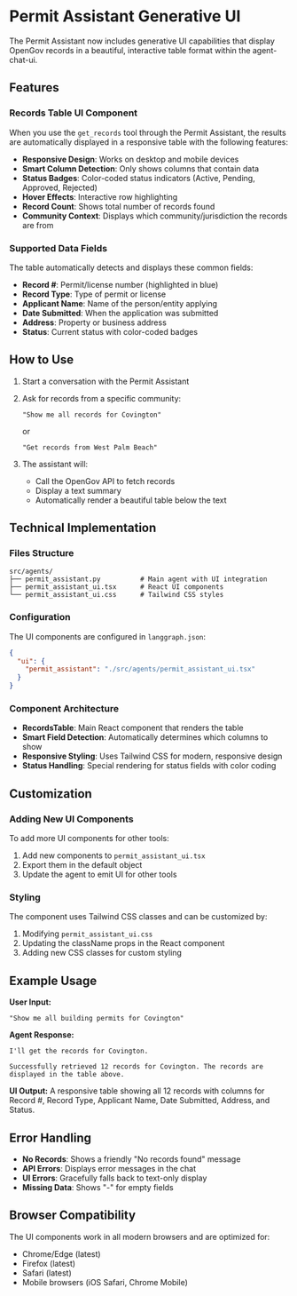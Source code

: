 # Permit Assistant Generative UI

The Permit Assistant now includes generative UI capabilities that display OpenGov records in a beautiful, interactive table format within the agent-chat-ui.

## Features

### Records Table UI Component

When you use the `get_records` tool through the Permit Assistant, the results are automatically displayed in a responsive table with the following features:

- **Responsive Design**: Works on desktop and mobile devices
- **Smart Column Detection**: Only shows columns that contain data
- **Status Badges**: Color-coded status indicators (Active, Pending, Approved, Rejected)
- **Hover Effects**: Interactive row highlighting
- **Record Count**: Shows total number of records found
- **Community Context**: Displays which community/jurisdiction the records are from

### Supported Data Fields

The table automatically detects and displays these common fields:

- **Record #**: Permit/license number (highlighted in blue)
- **Record Type**: Type of permit or license
- **Applicant Name**: Name of the person/entity applying
- **Date Submitted**: When the application was submitted
- **Address**: Property or business address
- **Status**: Current status with color-coded badges

## How to Use

1. Start a conversation with the Permit Assistant
2. Ask for records from a specific community:
   ```
   "Show me all records for Covington"
   ```
   or
   ```
   "Get records from West Palm Beach"
   ```

3. The assistant will:
   - Call the OpenGov API to fetch records
   - Display a text summary
   - Automatically render a beautiful table below the text

## Technical Implementation

### Files Structure

```
src/agents/
├── permit_assistant.py          # Main agent with UI integration
├── permit_assistant_ui.tsx      # React UI components
└── permit_assistant_ui.css      # Tailwind CSS styles
```

### Configuration

The UI components are configured in `langgraph.json`:

```json
{
  "ui": {
    "permit_assistant": "./src/agents/permit_assistant_ui.tsx"
  }
}
```

### Component Architecture

- **RecordsTable**: Main React component that renders the table
- **Smart Field Detection**: Automatically determines which columns to show
- **Responsive Styling**: Uses Tailwind CSS for modern, responsive design
- **Status Handling**: Special rendering for status fields with color coding

## Customization

### Adding New UI Components

To add more UI components for other tools:

1. Add new components to `permit_assistant_ui.tsx`
2. Export them in the default object
3. Update the agent to emit UI for other tools

### Styling

The component uses Tailwind CSS classes and can be customized by:

1. Modifying `permit_assistant_ui.css`
2. Updating the className props in the React component
3. Adding new CSS classes for custom styling

## Example Usage

**User Input:**
```
"Show me all building permits for Covington"
```

**Agent Response:**
```
I'll get the records for Covington.

Successfully retrieved 12 records for Covington. The records are displayed in the table above.
```

**UI Output:**
A responsive table showing all 12 records with columns for Record #, Record Type, Applicant Name, Date Submitted, Address, and Status.

## Error Handling

- **No Records**: Shows a friendly "No records found" message
- **API Errors**: Displays error messages in the chat
- **UI Errors**: Gracefully falls back to text-only display
- **Missing Data**: Shows "-" for empty fields

## Browser Compatibility

The UI components work in all modern browsers and are optimized for:
- Chrome/Edge (latest)
- Firefox (latest)
- Safari (latest)
- Mobile browsers (iOS Safari, Chrome Mobile) 